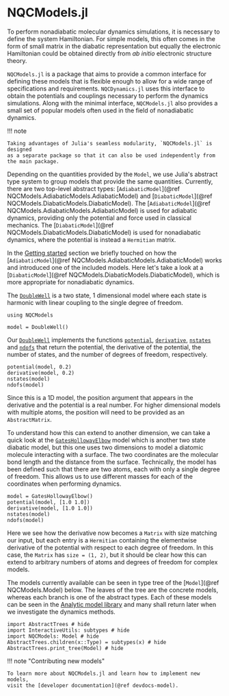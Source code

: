 # NQCModels.jl

To perform nonadiabatic molecular dynamics simulations, it is necessary to define
the system Hamiltonian.
For simple models, this often comes in the form of small matrix in the diabatic
representation but equally the electronic Hamiltonian could be obtained directly
from *ab initio* electronic structure theory.

`NQCModels.jl` is a package that aims to provide a common interface
for defining these models that is flexible enough to allow for a wide range
of specifications and requirements.
`NQCDynamics.jl` uses this interface to obtain the potentials
and couplings necessary to perform the dynamics simulations.
Along with the minimal interface, `NQCModels.jl` also provides a small
set of popular models often used in the field of nonadiabatic dynamics.

!!! note

    Taking advantages of Julia's seamless modularity, `NQCModels.jl` is designed
    as a separate package so that it can also be used independently from the main package.

Depending on the quantities provided by the `Model`, we use Julia's abstract type system
to group models that provide the same quantities.
Currently, there are two top-level abstract types: [`AdiabaticModel`](@ref NQCModels.AdiabaticModels.AdiabaticModel)
and [`DiabaticModel`](@ref NQCModels.DiabaticModels.DiabaticModel).
The [`AdiabaticModel`](@ref NQCModels.AdiabaticModels.AdiabaticModel)
is used for adiabatic dynamics, providing only the potential
and force used in classical mechanics.
The [`DiabaticModel`](@ref NQCModels.DiabaticModels.DiabaticModel) is used for nonadiabatic dynamics, 
where the potential is instead a `Hermitian` matrix.

In the [Getting started](@ref) section we briefly touched on how the
[`AdiabaticModel`](@ref NQCModels.AdiabaticModels.AdiabaticModel)
works and introduced one of the included models.
Here let's take a look at a [`DiabaticModel`](@ref NQCModels.DiabaticModels.DiabaticModel),
which is more appropriate for nonadiabatic dynamics.

The [`DoubleWell`](@ref) is a two state, 1 dimensional model where each state is harmonic
with linear coupling to the single degree of freedom.

```@example diabaticmodel
using NQCModels

model = DoubleWell()
```

Our [`DoubleWell`](@ref) implements the functions [`potential`](@ref), [`derivative`](@ref),
[`nstates`](@ref) and [`ndofs`](@ref)
that return the potential, the derivative of the potential, the number of states,
and the number of degrees of freedom, respectively.

```@repl diabaticmodel
potential(model, 0.2)
derivative(model, 0.2)
nstates(model)
ndofs(model)
```

Since this is a 1D model, the position argument that appears in the derivative and the potential
is a real number.
For higher dimensional models with multiple atoms, the position will need to be provided as
an `AbstractMatrix`.

To understand how this can extend to another dimension, we can take a quick look at the
[`GatesHollowayElbow`](@ref) model which is another two state diabatic model, but this
one uses two dimensions to model a diatomic molecule interacting with a surface.
The two coordinates are the molecular bond length and the distance from the surface.
Technically, the model has been defined such that there are two atoms, each with only a
single degree of freedom.
This allows us to use different masses for each of the coordinates when performing dynamics.

```@repl diabaticmodel
model = GatesHollowayElbow()
potential(model, [1.0 1.0])
derivative(model, [1.0 1.0])
nstates(model)
ndofs(model)
```

Here we see how the derivative now becomes a `Matrix` with size matching our input,
but each entry is a `Hermitian` containing the elementwise derivative of the potential
with respect to each degree of freedom.
In this case, the `Matrix` has `size = (1, 2)`, but it should be clear how this can extend
to arbitrary numbers of atoms and degrees of freedom for complex models.

The models currently available can be seen in type tree of the
[`Model`](@ref NQCModels.Model) below.
The leaves of the tree are the concrete models, whereas each branch is one of the abstract
types.
Each of these models can be seen in the [Analytic model library](@ref) and
many shall return later when we investigate the dynamics methods.

```@example
import AbstractTrees # hide
import InteractiveUtils: subtypes # hide
import NQCModels: Model # hide
AbstractTrees.children(x::Type) = subtypes(x) # hide
AbstractTrees.print_tree(Model) # hide
```

!!! note "Contributing new models"

    To learn more about NQCModels.jl and learn how to implement new models,
    visit the [developer documentation](@ref devdocs-model).
